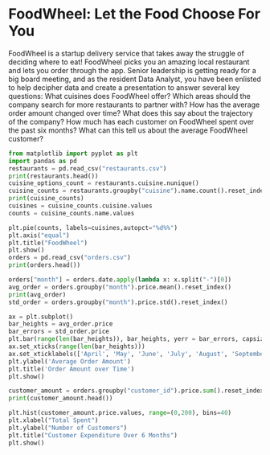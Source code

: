 # FoodWheel: Let the Food Choose For You
FoodWheel is a startup delivery service that takes away the struggle of deciding where to eat! FoodWheel picks you an amazing local restaurant and lets you order through the app. Senior leadership is getting ready for a big board meeting, and as the resident Data Analyst, you have been enlisted to help decipher data and create a presentation to answer several key questions:
What cuisines does FoodWheel offer? Which areas should the company search for more restaurants to partner with?
How has the average order amount changed over time? What does this say about the trajectory of the company?
How much has each customer on FoodWheel spent over the past six months? What can this tell us about the average FoodWheel customer?

```python
from matplotlib import pyplot as plt
import pandas as pd
restaurants = pd.read_csv("restaurants.csv")
print(restaurants.head())
cuisine_options_count = restaurants.cuisine.nunique()
cuisine_counts = restaurants.groupby("cuisine").name.count().reset_index()
print(cuisine_counts)
cuisines = cuisine_counts.cuisine.values
counts = cuisine_counts.name.values

plt.pie(counts, labels=cuisines,autopct="%d%%")
plt.axis("equal")
plt.title("FoodWheel")
plt.show()
orders = pd.read_csv("orders.csv")
print(orders.head())

orders["month"] = orders.date.apply(lambda x: x.split("-")[0])
avg_order = orders.groupby("month").price.mean().reset_index()
print(avg_order)
std_order = orders.groupby("month").price.std().reset_index()

ax = plt.subplot()
bar_heights = avg_order.price
bar_errors = std_order.price
plt.bar(range(len(bar_heights)), bar_heights, yerr = bar_errors, capsize=5)
ax.set_xticks(range(len(bar_heights)))
ax.set_xticklabels(['April', 'May', 'June', 'July', 'August', 'September'])
plt.ylabel('Average Order Amount')
plt.title('Order Amount over Time')
plt.show()

customer_amount = orders.groupby("customer_id").price.sum().reset_index()
print(customer_amount.head())

plt.hist(customer_amount.price.values, range=(0,200), bins=40)
plt.xlabel("Total Spent")
plt.ylabel("Number of Customers")
plt.title("Customer Expenditure Over 6 Months")
plt.show()
```